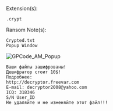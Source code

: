 Extension(s): 
```
.crypt 
```
Ransom Note(s): 
```
Crypted.txt
Popup Window
```
![GPCode_AM_Popup](https://github.com/user-attachments/assets/0b1a49b6-bf31-43ea-ba80-1e53479b5edf)
```
Ваши файлы зашифрованы!
Дешифратор стоит 10$!
Подробнее:
http://decryptor.freevar.com
E-mail: decryptor2008@yahoo.com
ICQ: 318346
S/N User_ID
Не удаляйте и не изменяйте этот файл!!!
```
